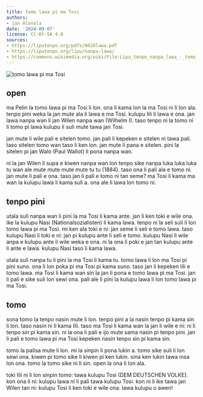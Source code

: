 ```yaml
---
title: tomo lawa pi ma Tosi
authors:
- jan Alonola
date: '2024-09-07'
license: CC-BY-SA 4.0
sources:
- https://liputenpo.org/pdfs/0028lawa.pdf
- https://liputenpo.org/lipu/nanpa-lawa/
- https://commons.wikimedia.org/wiki/File:Lipu_tenpo_nanpa_lawa_-_tomo_lawa_pi_ma_Tosi.png
---
```


![tomo lawa pi ma Tosi](https://upload.wikimedia.org/wikipedia/commons/5/53/Lipu_tenpo_nanpa_lawa_-_tomo_lawa_pi_ma_Tosi.png)

## open

ma Pelin la tomo lawa pi ma Tosi li lon. ona li kama lon la ma Tosi ni li lon ala. tenpo pini weka la jan mute ala li lawa e ma Tosi. kulupu lili li lawa e ona. jan lawa nanpa wan li jan Wilen nanpa wan (Wilhelm I). taso tenpo ni la tomo ni li tomo pi lawa kulupu li suli mute tawa jan Tosi.

jan mute li wile pali e sitelen tomo. jan pali li kepeken e sitelen ni tawa pali. taso sitelen tomo wan taso li ken lon. jan mute li pana e sitelen. pini la sitelen pi jan Walo (Paul Wallot) li pona nanpa wan.

ni la jan Wilen li supa e kiwen nanpa wan lon tenpo sike nanpa luka luka luka tu wan ale mute mute mute mute tu tu (1884). taso ona li pali ala e tomo ni. jan mute li pali e ona. taso jan li pali e tomo ni tan seme? ma Tosi li kama ma wan la kulupu lawa li kama suli a. ona ale li lawa lon tomo ni.

## tenpo pini

utala suli nanpa wan li pini la ma Tosi li kama ante. jan li ken toki e wile ona. ike la kulupu Nasi (Nationalsozialisten) li kama lawa. tenpo ni la seli suli li lon tomo lawa pi ma Tosi. mi ken ala toki e ni: jan seme li seli e tomo lawa. taso kulupu Nasi li toki e ni: jan pi kulupu ante li seli e tomo. kulupu Nasi li wile anpa e kulupu ante li wile weka e ona. ni la ona li poki e jan tan kulupu ante li ante e lawa. kulupu Nasi taso li kama lawa.

utala suli nanpa tu li pini la ma Tosi li kama tu. tomo lawa li lon ma Tosi pi pini suno. ona li lon poka pi ma Tosi pi kama suno. taso jan li kepeken lili e tomo lawa. ma Tosi li kama wan sin la jan li pona e tomo lawa pi ma Tosi. jan li pali e sike suli lon sewi ona. pali ale li pini la kulupu lawa li lon tomo lawa pi ma Tosi.

## tomo

sona tomo la tenpo nasin mute li lon. tenpo pini a la nasin tenpo pi kama sin li lon. taso nasin ni li kama lili. taso ma Tosi li kama wan la jan li wile e ni: ni li tenpo sin pi kama sin. ni la ona li pali e ijo mute sama nasin pi tenpo pini. jan li pali e tomo lawa pi ma Tosi kepeken nasin tenpo sin pi kama sin.

tomo la palisa mute li lon. mi la sinpin li pona lukin a. tomo sike suli li lon sewi ona. kiwen pi tomo sike li kiwen pi ken lukin. sina ken lukin tawa insa lon ona. tomo la tomo sike ni li sin. open la ona li lon ala.

toki lili ni li lon sinpin tomo: tawa kulupu Tosi (DEM DEUTSCHEN VOLKE). kon ona li ni: kulupu lawa ni li pali tawa kulupu Tosi. kon ni li ike tawa jan Wilen tan ni: kulupu Tosi li ken toki e wile ona. lawa kulupu o awen!